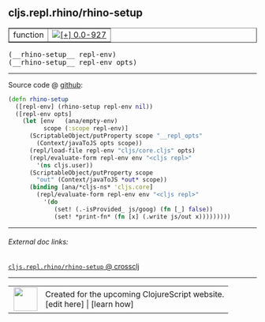 ## cljs.repl.rhino/rhino-setup



 <table border="1">
<tr>
<td>function</td>
<td><a href="https://github.com/cljsinfo/cljs-api-docs/tree/0.0-927"><img valign="middle" alt="[+] 0.0-927" title="Added in 0.0-927" src="https://img.shields.io/badge/+-0.0--927-lightgrey.svg"></a> </td>
</tr>
</table>


 <samp>
(__rhino-setup__ repl-env)<br>
</samp>
 <samp>
(__rhino-setup__ repl-env opts)<br>
</samp>

---







Source code @ [github](https://github.com/clojure/clojurescript/blob/r2655/src/clj/cljs/repl/rhino.clj#L110-L126):

```clj
(defn rhino-setup
  ([repl-env] (rhino-setup repl-env nil))
  ([repl-env opts]
    (let [env   (ana/empty-env)
          scope (:scope repl-env)]
      (ScriptableObject/putProperty scope "__repl_opts"
        (Context/javaToJS opts scope))
      (repl/load-file repl-env "cljs/core.cljs" opts)
      (repl/evaluate-form repl-env env "<cljs repl>"
        '(ns cljs.user))
      (ScriptableObject/putProperty scope
        "out" (Context/javaToJS *out* scope))
      (binding [ana/*cljs-ns* 'cljs.core]
        (repl/evaluate-form repl-env env "<cljs repl>"
          '(do
             (set! (.-isProvided_ js/goog) (fn [_] false))
             (set! *print-fn* (fn [x] (.write js/out x)))))))))
```

<!--
Repo - tag - source tree - lines:

 <pre>
clojurescript @ r2655
└── src
    └── clj
        └── cljs
            └── repl
                └── <ins>[rhino.clj:110-126](https://github.com/clojure/clojurescript/blob/r2655/src/clj/cljs/repl/rhino.clj#L110-L126)</ins>
</pre>

-->

---



###### External doc links:

[`cljs.repl.rhino/rhino-setup` @ crossclj](http://crossclj.info/fun/cljs.repl.rhino/rhino-setup.html)<br>

---

 <table>
<tr><td>
<img valign="middle" align="right" width="48px" src="http://i.imgur.com/Hi20huC.png">
</td><td>
Created for the upcoming ClojureScript website.<br>
[edit here] | [learn how]
</td></tr></table>

[edit here]:https://github.com/cljsinfo/cljs-api-docs/blob/master/cljsdoc/cljs.repl.rhino_rhino-setup.cljsdoc
[learn how]:https://github.com/cljsinfo/cljs-api-docs/wiki/cljsdoc-files

<!--

This information was too distracting to show to readers, but I'll leave it
commented here since it is helpful to:

- pretty-print the data used to generate this document
- and show how to retrieve that data



The API data for this symbol:

```clj
{:ns "cljs.repl.rhino",
 :name "rhino-setup",
 :type "function",
 :signature ["[repl-env]" "[repl-env opts]"],
 :source {:code "(defn rhino-setup\n  ([repl-env] (rhino-setup repl-env nil))\n  ([repl-env opts]\n    (let [env   (ana/empty-env)\n          scope (:scope repl-env)]\n      (ScriptableObject/putProperty scope \"__repl_opts\"\n        (Context/javaToJS opts scope))\n      (repl/load-file repl-env \"cljs/core.cljs\" opts)\n      (repl/evaluate-form repl-env env \"<cljs repl>\"\n        '(ns cljs.user))\n      (ScriptableObject/putProperty scope\n        \"out\" (Context/javaToJS *out* scope))\n      (binding [ana/*cljs-ns* 'cljs.core]\n        (repl/evaluate-form repl-env env \"<cljs repl>\"\n          '(do\n             (set! (.-isProvided_ js/goog) (fn [_] false))\n             (set! *print-fn* (fn [x] (.write js/out x)))))))))",
          :title "Source code",
          :repo "clojurescript",
          :tag "r2655",
          :filename "src/clj/cljs/repl/rhino.clj",
          :lines [110 126]},
 :full-name "cljs.repl.rhino/rhino-setup",
 :full-name-encode "cljs.repl.rhino_rhino-setup",
 :history [["+" "0.0-927"]]}

```

Retrieve the API data for this symbol:

```clj
;; from Clojure REPL
(require '[clojure.edn :as edn])
(-> (slurp "https://raw.githubusercontent.com/cljsinfo/cljs-api-docs/catalog/cljs-api.edn")
    (edn/read-string)
    (get-in [:symbols "cljs.repl.rhino/rhino-setup"]))
```

-->
